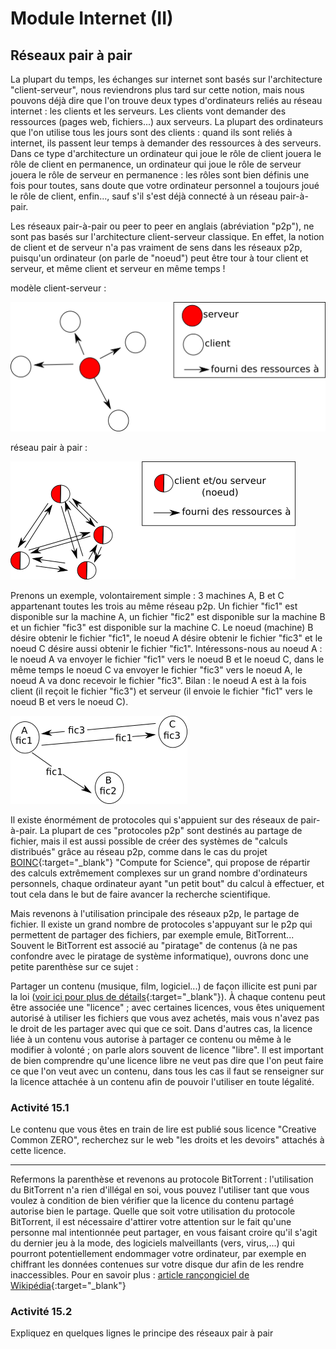 # Module Internet (II)
## Réseaux pair à pair

La plupart du temps, les échanges sur internet sont basés sur l'architecture "client-serveur", nous reviendrons plus tard sur cette notion, mais nous pouvons déjà dire que l'on trouve deux types d'ordinateurs reliés au réseau internet : les clients et les serveurs. Les clients vont demander des ressources (pages web, fichiers...) aux serveurs. La plupart des ordinateurs que l'on utilise tous les jours sont des clients : quand ils sont reliés à internet, ils passent leur temps à demander des ressources à des serveurs. Dans ce type d'architecture un ordinateur qui joue le rôle de client jouera le rôle de client en permanence, un ordinateur qui joue le rôle de serveur jouera le rôle de serveur en permanence : les rôles sont bien définis une fois pour toutes, sans doute que votre ordinateur personnel a toujours joué le rôle de client, enfin..., sauf s'il s'est déjà connecté à un réseau pair-à-pair.

Les réseaux pair-à-pair ou peer to peer en anglais (abréviation "p2p"), ne sont pas basés sur l'architecture client-serveur classique. En effet, la notion de client et de serveur n'a pas vraiment de sens dans les réseaux p2p, puisqu'un ordinateur (on parle de "noeud") peut être tour à tour client et serveur, et même client et serveur en même temps !

modèle client-serveur :

![](/img/p2p_cl_sr.png)

réseau pair à pair :

![](/img/p2p_p2p.png)

Prenons un exemple, volontairement simple : 3 machines A, B et C appartenant toutes les trois au même réseau p2p. Un fichier "fic1" est disponible sur la machine A, un fichier "fic2" est disponible sur la machine B et un fichier "fic3" est disponible sur la machine C. Le noeud (machine) B désire obtenir le fichier "fic1", le noeud A désire obtenir le fichier "fic3" et le noeud C désire aussi obtenir le fichier "fic1". Intéressons-nous au noeud A : le noeud A va envoyer le fichier "fic1" vers le noeud B et le noeud C, dans le même temps le noeud C va envoyer le fichier "fic3" vers le noeud A, le noeud A va donc recevoir le fichier "fic3". Bilan : le noeud A est à la fois client (il reçoit le fichier "fic3") et serveur (il envoie le fichier "fic1" vers le noeud B et vers le noeud C).

![](/img/p2p_ex.png)

Il existe énormément de protocoles qui s'appuient sur des réseaux de pair-à-pair. La plupart de ces "protocoles p2p" sont destinés au partage de fichier, mais il est aussi possible de créer des systèmes de "calculs distribués" grâce au réseau p2p, comme dans le cas du projet [BOINC](https://boinc.berkeley.edu/){:target="_blank"} "Compute for Science", qui propose de répartir des calculs extrêmement complexes sur un grand nombre d'ordinateurs personnels, chaque ordinateur ayant "un petit bout" du calcul à effectuer, et tout cela dans le but de faire avancer la recherche scientifique.

Mais revenons à l'utilisation principale des réseaux p2p, le partage de fichier. Il existe un grand nombre de protocoles s'appuyant sur le p2p qui permettent de partager des fichiers, par exemple emule, BitTorrent... Souvent le BitTorrent est associé au "piratage" de contenus (à ne pas confondre avec le piratage de système informatique), ouvrons donc une petite parenthèse sur ce sujet :

Partager un contenu (musique, film, logiciel...) de façon illicite est puni par la loi ([voir ici pour plus de détails](https://www.service-public.fr/particuliers/vosdroits/F32108){:target="_blank"}). À chaque contenu peut être associée une "licence" ; avec certaines licences, vous êtes uniquement autorisé à utiliser les fichiers que vous avez achetés, mais vous n'avez pas le droit de les partager avec qui que ce soit. Dans d'autres cas, la licence liée à un contenu vous autorise à partager ce contenu ou même à le modifier à volonté ; on parle alors souvent de licence "libre". Il est important de bien comprendre qu'une licence libre ne veut pas dire que l'on peut faire ce que l'on veut avec un contenu, dans tous les cas il faut se renseigner sur la licence attachée à un contenu afin de pouvoir l'utiliser en toute légalité.

### Activité 15.1
Le contenu que vous êtes en train de lire est publié sous licence "Creative Common ZERO", recherchez sur le web "les droits et les devoirs" attachés à cette licence.
***

Refermons la parenthèse et revenons au protocole BitTorrent : l'utilisation du BitTorrent n'a rien d'illégal en soi, vous pouvez l'utiliser tant que vous voulez à condition de bien vérifier que la licence du contenu partagé autorise bien le partage. Quelle que soit votre utilisation du protocole BitTorrent, il est nécessaire d'attirer votre attention sur le fait qu'une personne mal intentionnée peut partager, en vous faisant croire qu'il s'agit du dernier jeu à la mode, des logiciels malveillants (vers, virus,...) qui pourront potentiellement endommager votre ordinateur, par exemple en chiffrant les données contenues sur votre disque dur afin de les rendre inaccessibles. Pour en savoir plus : [article rançongiciel de Wikipédia](https://fr.wikipedia.org/wiki/Ran%C3%A7ongiciel){:target="_blank"}

### Activité 15.2
Expliquez en quelques lignes le principe des réseaux pair à pair

